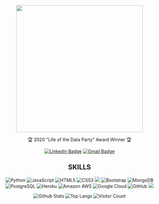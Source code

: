 <div align="center">

<img src="https://media.giphy.com/media/l4FGBaLUxNAPiHROE/giphy.gif" width="400px" height="400px">

:trophy: 2020 "Life of the Data Party" Award Winner :trophy:<br>


[![Linkedin Badge](https://img.shields.io/badge/-jsabastian-blue?style=flat-square&logo=Linkedin&logoColor=white&link=https://www.linkedin.com/in/jsabastian/)](https://www.linkedin.com/in/jsabastian/)
[![Gmail Badge](https://img.shields.io/badge/-john.santoyo@gmail.com-c14438?style=flat-square&logo=Gmail&logoColor=white&link=mailto:john.santoyo@gmail.com)](mailto:john.santoyo@gmail.com)

## SKILLS 


![Python](https://img.shields.io/badge/Python-14354C?style=for-the-badge&logo=python&logoColor=white)
![JavaScript](https://img.shields.io/badge/JavaScript-323330?style=for-the-badge&logo=javascript&logoColor=F7DF1E)
![HTML5](https://img.shields.io/badge/HTML5-E34F26?style=for-the-badge&logo=html5&logoColor=white)
![CSS3](https://img.shields.io/badge/CSS3-1572B6?style=for-the-badge&logo=css3&logoColor=white)
<img src="https://img.shields.io/badge/R-276DC3?style=for-the-badge&logo=r&logoColor=white">
![Bootstrap](https://img.shields.io/badge/Bootstrap-563D7C?style=for-the-badge&logo=bootstrap&logoColor=white)
![MongoDB](https://img.shields.io/badge/MongoDB-4EA94B?style=for-the-badge&logo=mongodb&logoColor=white)
![PostgreSQL](https://img.shields.io/badge/PostgreSQL-316192?style=for-the-badge&logo=postgresql&logoColor=white)
![Heroku](https://img.shields.io/badge/Heroku-430098?style=for-the-badge&logo=heroku&logoColor=white)
![Amazon AWS](https://img.shields.io/badge/Amazon_AWS-232F3E?style=for-the-badge&logo=amazon-aws&logoColor=white)
![Google Cloud](https://img.shields.io/badge/Google_Cloud-4285F4?style=for-the-badge&logo=google-cloud&logoColor=white)
![GitHub](https://img.shields.io/badge/GitHub-100000?style=for-the-badge&logo=github&logoColor=white)
<img src="https://img.shields.io/badge/Apple-iMac_Pro_2018-999999?style=for-the-badge&logo=apple&logoColor=white">

![Github Stats](https://github-readme-stats.vercel.app/api?username=jsabastian&count_private=true&show_icons=true&include_all_commits=true)
![Top Langs](https://github-readme-stats.vercel.app/api/top-langs/?username=jsabastian&hide=TeX&layout=compact)
![Visitor Count](https://profile-counter.glitch.me/{jsabastian}/count.svg)

</div>

